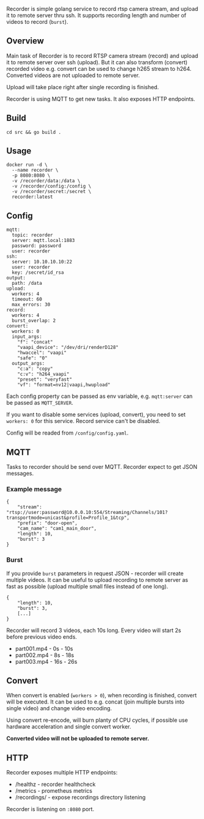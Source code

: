Recorder is simple golang service to record rtsp camera stream, and upload it to remote server thru ssh.
It supports recording length and number of videos to record (`burst`).

## Overview
Main task of Recorder is to record RTSP camera stream (record) and upload it to remote server over ssh (upload).
But it can also transform (convert) recorded video e.g. convert can be used to change h265 stream to h264. Converted videos are not uploaded to remote server.

Upload will take place right after single recording is finished.

Recorder is using MQTT to get new tasks. It also exposes HTTP endpoints.

## Build
`cd src && go build .`

## Usage

```
docker run -d \
  --name recorder \
  -p 8080:8080 \
  -v /recorder/data:/data \
  -v /recorder/config:/config \
  -v /recorder/secret:/secret \
  recorder:latest
```

## Config
```
mqtt:
  topic: recorder
  server: mqtt.local:1883
  password: password
  user: recorder
ssh:
  server: 10.10.10.10:22
  user: recorder
  key: /secret/id_rsa
output:
  path: /data
upload:
  workers: 4
  timeout: 60
  max_errors: 30
record:
  workers: 4
  burst_overlap: 2
convert:
  workers: 0
  input_args:
    "f": "concat"
    "vaapi_device": "/dev/dri/renderD128"
    "hwaccel": "vaapi"
    "safe": "0"
  output_args:
    "c:a": "copy"
    "c:v": "h264_vaapi"
    "preset": "veryfast"
    "vf": "format=nv12|vaapi,hwupload"
```

Each config property can be passed as env variable, e.g. `mqtt:server` can be passed as `MQTT_SERVER`.

If you want to disable some services (upload, convert), you need to set `workers: 0` for this service.
Record service can't be disabled.

Config will be readed from `/config/config.yaml`.

## MQTT
Tasks to recorder should be send over MQTT. Recorder expect to get JSON messages.

### Example message
```
{
    "stream": "rtsp://user:password@10.0.0.10:554/Streaming/Channels/101?transportmode=unicast&profile=Profile_1&tcp",
    "prefix": "door-open",
    "cam_name": "cam1_main_door",
    "length": 10,
    "burst": 3
}
```

### Burst
If you provide `burst` parameters in request JSON - recorder will create multiple videos. It can be useful to upload recording to remote server as fast as possible (upload multiple small files instead of one long).

```
{
    "length": 10,
    "burst": 3,
    [...]
}
```
Recorder will record 3 videos, each 10s long. Every video will start 2s before previous video ends.
* part001.mp4 - 0s - 10s
* part002.mp4 - 8s - 18s
* part003.mp4 - 16s - 26s

## Convert
When convert is enabled (`workers > 0`), when recording is finished, convert will be executed. It can be used to e.g. concat (join multiple bursts into single video) and change video encoding.

Using convert re-encode, will burn planty of CPU cycles, if possible use hardware acceleration and single convert worker.

**Converted video will not be uploaded to remote server.**

## HTTP
Recorder exposes multiple HTTP endpoints:

* /healthz - recorder healthcheck
* /metrics - prometheus metrics
* /recordings/ - expose recordings directory listening

Recorder is listening on `:8080` port.
